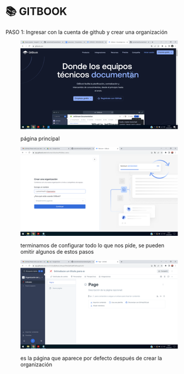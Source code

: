 # 📚 GITBOOK



PASO 1: Ingresar con la cuenta de github y crear una organización

<figure><img src="../.gitbook/assets/Captura de pantalla (54).png" alt=""><figcaption><p>página principal</p></figcaption></figure>

<figure><img src="../.gitbook/assets/Captura de pantalla (46).png" alt=""><figcaption><p>terminamos de configurar todo lo que nos pide, se pueden omitir algunos de estos pasos</p></figcaption></figure>

<figure><img src="../.gitbook/assets/Captura de pantalla (48).png" alt=""><figcaption><p>es la página que aparece por defecto después de crear la organización</p></figcaption></figure>



